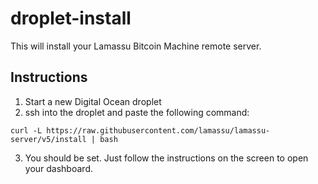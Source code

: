 droplet-install
===============

This will install your Lamassu Bitcoin Machine remote server.

Instructions
------------

1. Start a new Digital Ocean droplet
2. ssh into the droplet and paste the following command:

 ```
curl -L https://raw.githubusercontent.com/lamassu/lamassu-server/v5/install | bash
 ```

3. You should be set. Just follow the instructions on the screen to open your dashboard.

